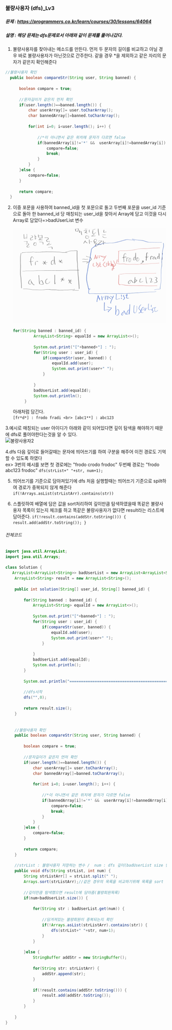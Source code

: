 ### 불량사용자 (dfs)_Lv3

##### 문제 : <https://programmers.co.kr/learn/courses/30/lessons/64064>

##### 설명 : 해당 문제는 dfs문제로서 아래와 같이 문제를 풀어나갔다.


1. 불량사용자를 찾아내는 메소드를 만든다.
  먼저 두 문자의 길이를 비교하고 아닐 경우 바로 불량사용자가 아닌것으로 간주한다.
  같을 경우 *을 제외하고 같은 자리의 문자가 같은지 확인해준다
  ```java
  //불량사용자 확인
	public boolean compareStr(String user, String banned) {
		
		boolean compare = true;
		
		//문자길이가 같은지 먼저 확인
		if(user.length()==banned.length()) {
			char userArray[]= user.toCharArray();
			char bannedArray[]=banned.toCharArray();
			
			for(int i=0; i<user.length(); i++) {
				
				//*이 아니면서 같은 위치에 문자가 다르면 false
				if(bannedArray[i]!='*' &&  userArray[i]!=bannedArray[i]) {
					compare=false;
					break;
				}
			}
		}else {
			compare=false;
		}
		
		return compare;
	}
  ```
  

2. 이중 포문을 사용하여  banned_id을 첫 포문으로 돌고 두번째 포문을 user_id 기준으로 돌아
   한 banned_id 당 매칭되는 user_id을 찾아서 Array<String>에 담고 이것을 다시 Array로 담았다=>badUserList 변수
   
   ![불량사용자1](./images/불량사용자1.jpg)
   ```java
   for(String banned : banned_id) {
			ArrayList<String> equalId = new ArrayList<>();
			
			System.out.print("["+banned+"] : ");
			for(String user : user_id) {
				if(compareStr(user, banned)) {
					equalId.add(user);
					System.out.print(user+" ");
				}
					
			}
			badUserList.add(equalId);
			System.out.println();
		}
	```
   
   아래처럼 담긴다.<br>
   `
   [fr*d*] : frodo fradi <br>
   [abc1**] : abc123 
	`

3.예시로 매칭되는 user 아이디가 아래와 같이 되어있다면 깊이 탐색을 해야하기 때문에 dfs로 풀어야한다는것을 알 수 있다.<br>
![불량사용자2](./images/불량사용자2.jpg)

4.dfs 다음 깊이로 들어갈때는 문자에 띄어쓰기를 하여 구분을 해주어 이전 경로도 기억할 수 있도록 하였다 
 <br>ex> 3번의 예시를 보면 첫 경로에는 "frodo crodo frodoc" 두번째 경로는 "frodo abc123 frodoc"
   `dfs(strList+" "+str, num+1);`


5. 띄어쓰기를 기준으로 담아져있기에 dfs 처음 실행할때는 띄어쓰기 기준으로 spilt하여 경로가 중복되지 않게 해준다<br>
   `if(!Arrays.asList(strListArr).contains(str))`
   
6. 스플릿하여 배열에 담은 값을 sort처리하여 
    깊이만큼 탐색하였을때 똑같은 불량사용자 목록이 있는지 체크를 하고 똑같은 불량사용자가 없다면
	result라는 리스트에 담아준다.
	`
	if(!result.contains(addStr.toString())) {
				result.add(addStr.toString());
	}
	`
   
###### 전체코드 

```java
import java.util.ArrayList;
import java.util.Arrays;

class Solution {
   ArrayList<ArrayList<String>> badUserList = new ArrayList<ArrayList<String>>();
	ArrayList<String> result = new ArrayList<String>();
	
	public int solution(String[] user_id, String[] banned_id) {
        
		for(String banned : banned_id) {
			ArrayList<String> equalId = new ArrayList<>();
			
			System.out.print("["+banned+"] : ");
			for(String user : user_id) {
				if(compareStr(user, banned)) {
					equalId.add(user);
					System.out.print(user+" ");
				}
					
			}
			badUserList.add(equalId);
			System.out.println();
		}
		
		System.out.println("==============================================");
		
		//dfs시작
		dfs("",0);
		
        return result.size();
    }
	
	
	//불량사용자 확인
	public boolean compareStr(String user, String banned) {
		
		boolean compare = true;
		
		//문자길이가 같은지 먼저 확인
		if(user.length()==banned.length()) {
			char userArray[]= user.toCharArray();
			char bannedArray[]=banned.toCharArray();
			
			for(int i=0; i<user.length(); i++) {
				
				//*이 아니면서 같은 위치에 문자가 다르면 false
				if(bannedArray[i]!='*' &&  userArray[i]!=bannedArray[i]) {
					compare=false;
					break;
				}
			}
		}else {
			compare=false;
		}
		
		return compare;
	}
	
	//strList : 불량사용자 저장하는 변수 /  num : dfs 깊이(badUserList size 만큼만 탐색)
	public void dfs(String strList, int num) {
		String strListArr[] = strList.split(" ");
		Arrays.sort(strListArr);//같은 경우의 목록을 비교하기위해 목록을 sort
		
		//깊이만큼 탐색했으면 result에 담아줌(불량회원목록)
		if(num<badUserList.size()) {
			
			for(String str : badUserList.get(num)) {
				
				//담겨져있는 불량회원이 중복되는지 확인
				if(!Arrays.asList(strListArr).contains(str)) {
					dfs(strList+" "+str, num+1);
				}
			}
			
		}else {
			StringBuffer addStr = new StringBuffer();
			
			for(String str: strListArr) {
				addStr.append(str);
			}
			
			if(!result.contains(addStr.toString())) {
				result.add(addStr.toString());
			}
		}
		
	}
}
```